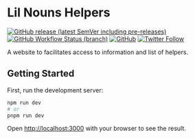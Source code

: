 # Lil Nouns Helpers

[![GitHub release (latest SemVer including pre-releases)](https://img.shields.io/github/v/release/lilhelpers/lilhelpers-site?include_prereleases)](https://github.com/lilhelpers/lilhelpers-site/releases)
[![GitHub Workflow Status (branch)](https://img.shields.io/github/actions/workflow/status/lilhelpers/lilhelpers-site/build.yml)](https://github.com/lilhelpers/lilhelpers-site/actions/workflows/build.yml)
[![GitHub](https://img.shields.io/github/license/lilhelpers/lilhelpers-site)](https://github.com/lilhelpers/lilhelpers-site/blob/master/LICENSE)
[![Twitter Follow](https://img.shields.io/twitter/follow/nekofar?style=flat)](https://twitter.com/nekofar)

A website to facilitates access to information and list of helpers.

## Getting Started

First, run the development server:

```bash
npm run dev
# or
pnpm run dev
```

Open [http://localhost:3000](http://localhost:3000) with your browser to see the result.


